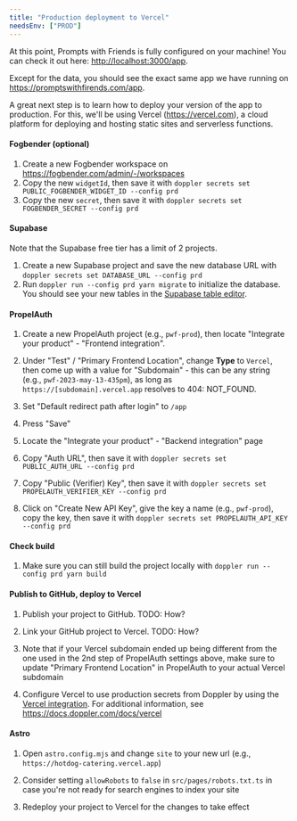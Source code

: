 ```yaml
---
title: "Production deployment to Vercel"
needsEnv: ["PROD"]
---
```


At this point, Prompts with Friends is fully configured on your machine! You can check it out here: <a href="http://localhost:3000/app" >http://localhost:3000/app</a>.

Except for the data, you should see the exact same app we have running on <a href="https://promptswithfirends.com/app" >https://promptswithfirends.com/app</a>.

A great next step is to learn how to deploy your version of the app to production. For this, we'll be using Vercel (<a href="https://vercel.com" >https://vercel.com</a>), a cloud platform for deploying and hosting static sites and serverless functions.

#### Fogbender (optional)

1. Create a new Fogbender workspace on <a href="https://fogbender.com/admin/-/workspaces" >https://fogbender.com/admin/-/workspaces</a>
2. Copy the new `widgetId`, then save it with `doppler secrets set PUBLIC_FOGBENDER_WIDGET_ID --config prd`
3. Copy the new `secret`, then save it with `doppler secrets set FOGBENDER_SECRET --config prd`

#### Supabase

Note that the Supabase free tier has a limit of 2 projects.

1. Create a new Supabase project and save the new database URL with `doppler secrets set DATABASE_URL --config prd`
2. Run `doppler run --config prd yarn migrate` to initialize the database. You should see your new tables in the <a href="https://app.supabase.com/project/_/editor" >Supabase table editor</a>.

#### PropelAuth

1. Create a new PropelAuth project (e.g., `pwf-prod`), then locate "Integrate your product" - "Frontend integration".

1. Under "Test" / "Primary Frontend Location", change **Type** to `Vercel`, then come up with a value for "Subdomain" - this can be any string (e.g., `pwf-2023-may-13-435pm`), as long as `https://[subdomain].vercel.app` resolves to 404: NOT_FOUND.

1. Set "Default redirect path after login" to `/app`

1. Press "Save"

1. Locate the "Integrate your product" - "Backend integration" page

1. Copy "Auth URL", then save it with `doppler secrets set PUBLIC_AUTH_URL --config prd`

1. Copy "Public (Verifier) Key", then save it with `doppler secrets set PROPELAUTH_VERIFIER_KEY --config prd`

1. Click on "Create New API Key", give the key a name (e.g., `pwf-prod`), copy the key, then save it with `doppler secrets set PROPELAUTH_API_KEY --config prd`

#### Check build

1. Make sure you can still build the project locally with `doppler run --config prd yarn build`

#### Publish to GitHub, deploy to Vercel

1. Publish your project to GitHub. TODO: How?

2. Link your GitHub project to Vercel. TODO: How?

3. Note that if your Vercel subdomain ended up being different from the one used in the 2nd step of PropelAuth settings above, make sure to update "Primary Frontend Location" in PropelAuth to your actual Vercel subdomain

4. Configure Vercel to use production secrets from Doppler by using the <a href="https://www.doppler.com/integrations/vercel" >Vercel integration</a>. For additional information, see <a href="https://docs.doppler.com/docs/vercel">https://docs.doppler.com/docs/vercel</a>

#### Astro

1. Open `astro.config.mjs` and change `site` to your new url (e.g., `https://hotdog-catering.vercel.app`)

1. Consider setting `allowRobots` to `false` in `src/pages/robots.txt.ts` in case you're not ready for search engines to index your site

1. Redeploy your project to Vercel for the changes to take effect
